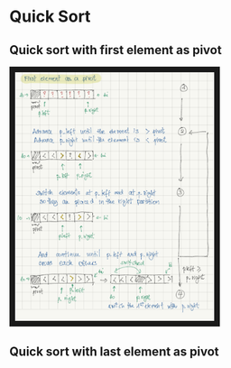 # Quick Sort 

## Quick sort with first element as pivot

<img src="./quicksort/images/quicksort-1stelement-pivot.png"
alt="Quick sort with 1st element as pivot" width="70%" height="70%" border="10" /></a>


## Quick sort with last element as pivot
